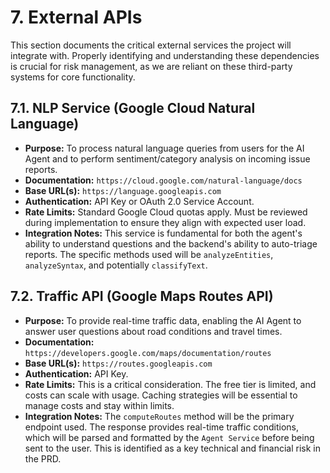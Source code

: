 # 7. External APIs

This section documents the critical external services the project will integrate with. Properly identifying and understanding these dependencies is crucial for risk management, as we are reliant on these third-party systems for core functionality.

## 7.1. NLP Service (Google Cloud Natural Language)

- **Purpose:** To process natural language queries from users for the AI Agent and to perform sentiment/category analysis on incoming issue reports.
- **Documentation:** `https://cloud.google.com/natural-language/docs`
- **Base URL(s):** `https://language.googleapis.com`
- **Authentication:** API Key or OAuth 2.0 Service Account.
- **Rate Limits:** Standard Google Cloud quotas apply. Must be reviewed during implementation to ensure they align with expected user load.
- **Integration Notes:** This service is fundamental for both the agent's ability to understand questions and the backend's ability to auto-triage reports. The specific methods used will be `analyzeEntities`, `analyzeSyntax`, and potentially `classifyText`.

## 7.2. Traffic API (Google Maps Routes API)

- **Purpose:** To provide real-time traffic data, enabling the AI Agent to answer user questions about road conditions and travel times.
- **Documentation:** `https://developers.google.com/maps/documentation/routes`
- **Base URL(s):** `https://routes.googleapis.com`
- **Authentication:** API Key.
- **Rate Limits:** This is a critical consideration. The free tier is limited, and costs can scale with usage. Caching strategies will be essential to manage costs and stay within limits.
- **Integration Notes:** The `computeRoutes` method will be the primary endpoint used. The response provides real-time traffic conditions, which will be parsed and formatted by the `Agent Service` before being sent to the user. This is identified as a key technical and financial risk in the PRD.
